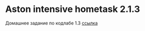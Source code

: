 # **Aston intensive hometask 2.1.3**
Домашнее задание по кодлабе 1.3 [ссылка](https://developer.android.com/codelabs/android-training-text-and-scrolling-views?index=..%2F..%2Fandroid-training#0)

